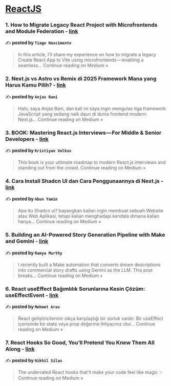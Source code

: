 
<h1><a href=https://medium.com/tag/reactjs/recommended target="_blank" rel="noopener noreferrer">ReactJS</a></h1>
<h3>1. How to Migrate Legacy React Project with Microfrontends and Module Federation - <a href="https://medium.com/@tiagosilva0922/how-to-migrate-legacy-react-project-with-microfrontends-and-module-federation-99d1528136be?source=rss------reactjs-5" target="_blank" rel="noopener noreferrer">link</a></h3>

✍️ **posted by `Tiago Nascimento`**

<blockquote>In this article, I’ll share my experience on how to migrate a legacy Create React App to Vite using microfrontends — enabling a seamless…
Continue reading on Medium »</blockquote>

<h3>2. Next.js vs Astro vs Remix di 2025 Framework Mana yang Harus Kamu Pilih? - <a href="https://medium.com/@anjasrani/next-js-vs-astro-vs-remix-di-2025-framework-mana-yang-harus-kamu-pilih-45202d99fc5f?source=rss------reactjs-5" target="_blank" rel="noopener noreferrer">link</a></h3>

✍️ **posted by `Anjas Rani`**

<blockquote>Halo, saya Anjas Rani, dan kali ini saya ingin mengulas tiga framework JavaScript yang sedang naik daun di dunia frontend modern: Next.js…
Continue reading on Medium »</blockquote>

<h3>3. BOOK: Mastering React.js Interviews — For Middle & Senior Developers - <a href="https://kristiyanvelkov.medium.com/book-mastering-react-js-interviews-for-middle-senior-developers-54ddb37ec412?source=rss------reactjs-5" target="_blank" rel="noopener noreferrer">link</a></h3>

✍️ **posted by `Kristiyan Velkov`**

<blockquote>This book is your ultimate roadmap to modern React.js interviews and standing out from the crowd.
Continue reading on Medium »</blockquote>

<h3>4. Cara Install Shadcn UI dan Cara Penggunaannya di Next.js - <a href="https://medium.com/@abunyamin/cara-install-shadcn-ui-dan-cara-penggunaannya-di-next-js-2de649c92a80?source=rss------reactjs-5" target="_blank" rel="noopener noreferrer">link</a></h3>

✍️ **posted by `Abun Yamin`**

<blockquote>Apa itu Shadcn ui? bayangkan kalian ingin membuat sebuah Website atau Web Aplikasi, tetapi kalian menghadapi kendala dimana kalian hanya…
Continue reading on Medium »</blockquote>

<h3>5. Building an AI-Powered Story Generation Pipeline with Make and Gemini - <a href="https://medium.com/@ramyamurthy/building-an-ai-powered-story-generation-pipeline-with-make-and-gemini-3670c7a99ccc?source=rss------reactjs-5" target="_blank" rel="noopener noreferrer">link</a></h3>

✍️ **posted by `Ramya Murthy`**

<blockquote>I recently built a Make automation that converts dream descriptions into commercial story drafts using Gemini as the LLM. This post breaks…
Continue reading on Medium »</blockquote>

<h3>6. React useEffect Bağımlılık Sorunlarına Kesin Çözüm: useEffectEvent - <a href="https://arasmehmet.medium.com/react-useeffect-ba%C4%9F%C4%B1ml%C4%B1l%C4%B1k-sorunlar%C4%B1na-kesin-%C3%A7%C3%B6z%C3%BCm-useeffectevent-59b4c462e29e?source=rss------reactjs-5" target="_blank" rel="noopener noreferrer">link</a></h3>

✍️ **posted by `Mehmet Aras`**

<blockquote>React geliştiricilerinin sıkça karşılaştığı bir zorluk vardır: Bir useEffect içerisinde bir state veya prop değerine ihtiyacınız olur…
Continue reading on Medium »</blockquote>

<h3>7. React Hooks So Good, You’ll Pretend You Knew Them All Along - <a href="https://medium.com/@silasnikhil/react-hooks-so-good-youll-pretend-you-knew-them-all-along-62ef4cd91ae3?source=rss------reactjs-5" target="_blank" rel="noopener noreferrer">link</a></h3>

✍️ **posted by `Nikhil Silas`**

<blockquote>The underrated React hooks that’ll make your code feel like magic ✨
Continue reading on Medium »</blockquote>

